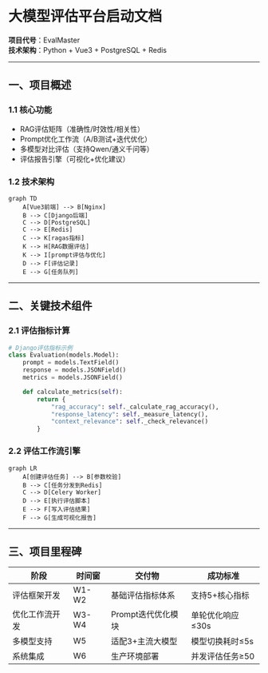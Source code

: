 # 大模型评估平台启动文档

**项目代号**：EvalMaster  
**技术架构**：Python + Vue3 + PostgreSQL + Redis  

---

## 一、项目概述

### 1.1 核心功能

- RAG评估矩阵（准确性/时效性/相关性）  
- Prompt优化工作流（A/B测试+迭代优化）  
- 多模型对比评估（支持Qwen/通义千问等）  
- 评估报告引擎（可视化+优化建议）  

### 1.2 技术架构

```mermaid
graph TD
    A[Vue3前端] --> B[Nginx]
    B --> C[Django后端]
    C --> D[PostgreSQL]
    C --> E[Redis]
    C --> K[ragas指标]
    K --> H[RAG数据评估]
    K --> I[prompt评估与优化]
    D --> F[评估记录]
    E --> G[任务队列]
```

---

## 二、关键技术组件

### 2.1 评估指标计算

```python
# Django评估指标示例
class Evaluation(models.Model):
    prompt = models.TextField()
    response = models.JSONField()
    metrics = models.JSONField()

    def calculate_metrics(self):
        return {
            "rag_accuracy": self._calculate_rag_accuracy(),
            "response_latency": self._measure_latency(),
            "context_relevance": self._check_relevance()
        }
```

### 2.2 评估工作流引擎

```mermaid
graph LR
    A[创建评估任务] --> B[参数校验]
    B --> C[任务分发到Redis]
    C --> D[Celery Worker]
    D --> E[执行评估脚本]
    E --> F[写入评估结果]
    F --> G[生成可视化报告]
```

---

## 三、项目里程碑

| 阶段           | 时间窗 | 交付物             | 成功标准         |
| -------------- | ------ | ------------------ | ---------------- |
| 评估框架开发   | W1-W2  | 基础评估指标体系   | 支持5+核心指标   |
| 优化工作流开发 | W3-W4  | Prompt迭代优化模块 | 单轮优化响应≤30s |
| 多模型支持     | W5     | 适配3+主流大模型   | 模型切换耗时≤5s  |
| 系统集成       | W6     | 生产环境部署       | 并发评估任务≥50  |